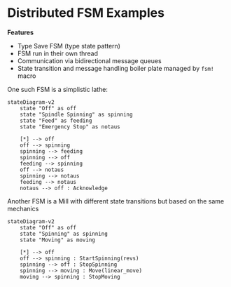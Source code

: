 # Distributed FSM Examples

**Features**
- Type Save FSM (type state pattern)
- FSM run in their own thread
- Communication via bidirectional message queues
- State transition and message handling boiler plate managed by `fsm!` macro

One such FSM is a simplistic lathe:
```mermaid
stateDiagram-v2
    state "Off" as off
    state "Spindle Spinning" as spinning
    state "Feed" as feeding
    state "Emergency Stop" as notaus

    [*] --> off
    off --> spinning
    spinning --> feeding
    spinning --> off
    feeding --> spinning
    off --> notaus
    spinning --> notaus
    feeding --> notaus
    notaus --> off : Acknowledge
```

Another FSM is a Mill with different state transitions but based on the same mechanics
```mermaid
stateDiagram-v2
    state "Off" as off
    state "Spinning" as spinning
    state "Moving" as moving

    [*] --> off
    off --> spinning : StartSpinning(revs)
    spinning --> off : StopSpinning
    spinning --> moving : Move(linear_move)
    moving --> spinning : StopMoving
```
